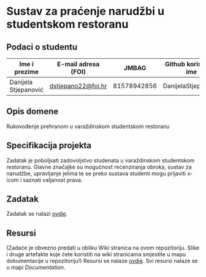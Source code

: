 
# Sustav za praćenje narudžbi u studentskom restoranu

## Podaci o studentu

Ime i prezime | E-mail adresa (FOI) | JMBAG | Github korisničko ime
------------  | ------------------- | ----- | ---------------------
Danijela Stjepanović | dstjepano22@foi.hr | 81578942856 | DanijelaStjepanovic


## Opis domene
Rukovođenje prehranom u varaždinskom studentskom restoranu 

## Specifikacija projekta
Zadatak je poboljsati zadovoljstvo studenata u varaždinskom studentskom restoranu. Glavne značajke su mogućnost recenziranja obroka, sustav za narudžbe, upravljanje jelima te se preko sustava studenti mogu prijaviti x-icom i saznati valjanost prava.

## Zadatak
Zadatak se nalazi [ovdje](https://github.com/foivz/pi2024-zadace-DanijelaStjepanovic/blob/master/Documentation/Zadatak%20-%20SCVZ.pdf).

## Resursi
(Zadaće je obvezno predati u obliku Wiki stranica na ovom repozitoriju. Slike i druge artefakte koje ćete koristiti na wiki stranicama smjestite u mapu dokumentacije u repozitoriju!)
Resursi se nalaze [ovdje](https://github.com/foivz/pi2024-zadace-DanijelaStjepanovic/tree/master/Documentation).
Svi resursi nalaze se u mapi _Documentation_.

